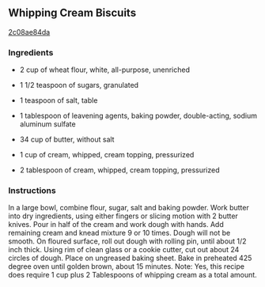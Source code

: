## Whipping Cream Biscuits

[2c08ae84da](http://www.food.com/recipe/whipping-cream-biscuits-166257)

### Ingredients

 - 2 cup of wheat flour, white, all-purpose, unenriched

 - 1 1/2 teaspoon of sugars, granulated

 - 1 teaspoon of salt, table

 - 1 tablespoon of leavening agents, baking powder, double-acting, sodium aluminum sulfate

 - 34 cup of butter, without salt

 - 1 cup of cream, whipped, cream topping, pressurized

 - 2 tablespoon of cream, whipped, cream topping, pressurized

### Instructions

In a large bowl, combine flour, sugar, salt and baking powder. Work butter into dry ingredients, using either fingers or slicing motion with 2 butter knives. Pour in half of the cream and work dough with hands. Add remaining cream and knead mixture 9 or 10 times. Dough will not be smooth. On floured surface, roll out dough with rolling pin, until about 1/2 inch thick. Using rim of clean glass or a cookie cutter, cut out about 24 circles of dough. Place on ungreased baking sheet. Bake in preheated 425 degree oven until golden brown, about 15 minutes. Note: Yes, this recipe does require 1 cup plus 2 Tablespoons of whipping cream as a total amount.